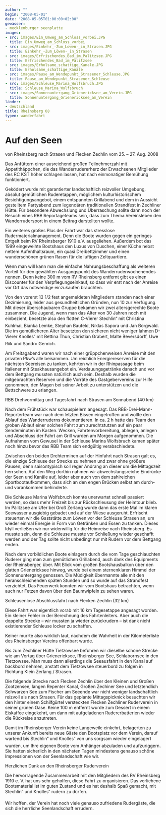 ```yaml
---
author: ""
begin: "2008-05-01"
date: "2008-05-05T01:00:00+02:00"
gewässer:
- mecklenburger seenplatte
images:
- src: images/Ein_Umweg_am_Schloss_vorbei.JPG
  title: Ein_Umweg_am_Schloss_vorbei
- src: images/Einkehr_-Zum_Lowen-_in_Strasen.JPG
  title: Einkehr_-Zum_Löwen-_in_Strasen
- src: images/Erfrischendes_Bad_im_Palitzsee.JPG
  title: Erfrischendes_Bad_im_Pälitzsee
- src: images/Erholsame_schattige_Kanale.JPG
  title: Erholsame_schattige_Kanäle
- src: images/Pause_am_Wendepunkt_Strasener_Schleuse.JPG
  title: Pause_am_Wendepunkt_Strasener_Schleuse
- src: images/Schleuse_Marina_Wolfsbruch.JPG
  title: Schleuse_Marina_Wolfsbruch
- src: images/Sonnenuntergang_Grienericksee_am_Verein.JPG
  title: Sonnenuntergang_Grienericksee_am_Verein
länder:
- deutschland
title: Rheinsberg 08
typen: wanderfahrt
---
```



# Auf den Seen


von Rheinsberg nach Strasen und Flecken Zechlin vom 25. – 27. Aug. 2008

Das Anfüttern einer ausreichend großen Teilnehmerzahl mit Appetithäppchen, die das Wanderrudererherz der Erwachsenen Mitglieder des RC KST höher schlagen lassen, hat nach einmonatiger Bemühung funktioniert.

Geködert wurde mit garantierter landschaftlich reizvoller Umgebung, absolut gemütlichen Ruderetappen, möglichem kulturhistorischem Besichtigungsangebot, einem entspannten Grillabend und dem in Aussicht gestelltem Partyabend zum legendären traditionellen Strandfest in Zechliner Hütte. Für besondere Abwechslung und Überraschung sollte dann noch der Besuch eines RBB Reportageteams sein, dass zum Thema Vereinsleben den Wanderrudersport in einem Beitrag darstellten wollte.

Ein weiteres großes Plus der Fahrt war das stresslose Rudermaterialmanagement. Denn die Boote wurden gegen ein geringes Entgelt beim RV Rheinsberger 1910 e.V. ausgeliehen. Außerdem bot das 1999 eingeweihte Bootshaus den Luxus von Duschen, einer Küche nebst nettem Aufenthaltsraum, ein quasi Dreibettzimmer und einen wunderschönen grünen Rasen für die luftigen Zeltquartiere.

Wenn man will kann man die einfache Nahrungsbeschaffung als weiteren Vorteil für den gewählten Ausgangspunkt des Wanderruderwochenendes nennen. Denn keine 300 m vom RV Rheinsberg entfernt gibt es einen Discounter für den Verpflegungseinkauf, so dass wir erst nach der Anreise vor Ort das notwendige einzukaufen brauchten.

Von den vorerst 13 1/2 fest angemeldeten Mitgliedern standen nach einer Dezimierung, leider aus gesundheitlichen Gründen, nun 10 zur Verfügung. Mit dieser überschaubaren Gruppe bekamen wir zwei altersgerechte Boote zusammen. Die Jugend, wenn man das Alter von 30 Jahren noch mit einbezieht, besetzte also den flotten C-Vierer Stechlin“ mit Christina Kuhlmai, Bianka Lemke, Stephan Baufeld, Niklas Sapora und Jan Borgwald. Die im gemütlicheren Alter besetzten den sicheren nicht weniger lahmen D-Vierer Knolles“ mit Bettina Thun, Christian Grabert, Malte Beversdorff, Uwe Riik und Sandro Genrich.

Am Freitagabend waren wir nach einer grüppchenweisen Anreise mit den privaten Pkw’s alle beisammen. Um reichlich Energiereserven für die nächsten Seereisen zu tanken, kehrten wir in der Rhinpassage beim Italiener mit Steakhausangebot ein. Verdauungsgetränke danach und vor dem Bettgang mussten natürlich auch sein. Deshalb wurden die mitgebrachten Reserven und die Vorräte des Gastgebervereins zur Hilfe genommen, den Magen bei seiner Arbeit zu unterstützen und die Bettschwere zu erlangen.

RBB Drehvormittag und Tagesfahrt nach Strasen am Sonnabend (40 km)

Nach dem Frühstück war schauspielern angesagt. Das RBB-Drei-Mann-Reporterteam war nach dem letzten Bissen eingetroffen und wollte den Ablauf des Wanderruderns dokumentieren. In ca. 2 h hatte das Team den groben Ablauf einer solchen Fahrt zum zurechtstutzen auf ein paar Sendeminuten im Kasten. Wecken, Fahrtenvorbereitung, ablegen, anlegen und Abschluss der Fahrt am Grill wurden am Morgen aufgenommen. Die Aufnahmen vom Gewusel in der Schleuse Marina Wolfsbruch kamen später noch hinzu bevor das RBB Team sich endgültig verabschiedete.

Zwischen den beiden Drehterminen auf der Hinfahrt nach Strasen galt es, die einzige Schleuse der Strecke zu nehmen und zwar ohne größere Pausen, denn saisontypisch soll reger Andrang an dieser um die Mittagszeit herrschen. Auf den Weg dorthin nahmen wir abwechslungsreiche Eindrücke der Seen und Kanäle auf, leider aber auch von dem zahlreichen Sportbootaufkommen, dass sich an den engen Brücken selbst am durch- und vorankommen behinderte.

Die Schleuse Marina Wolfsbruch konnte unerwartet schnell passiert werden, so dass mehr Freizeit bis zur Rückschleusung der Heimtour blieb. Im Pälitzsee am Ufer bei Groß Zerlang wurde dann das erste Mal im klaren Seewasser ausgiebig gebadet und auf der Wiese ausgeruht. Erfrischt steuerten wir die Gaststätte zum Löwen vor der Schleuse Strasen an, um wieder einmal Energie in Form von Getränken und Essen zu tanken. Dieses Idyll verließen wir nur widerwillig für die Heimreise nach Rheinsberg. Es musste sein, denn die Schleuse musste vor Schließung wieder geschafft werden und der Tag sollte nicht unbedingt nur mit Rudern vor dem Bettgang enden.

Nach dem vorbildlichen Boote einlagern durch die vom Tage geschlauchten Ruderer ging man zum gemütlichen Grillabend, auch dank des Equipments der Rheinsberger, über. Mit Blick vom großen Bootshausbalkon über den glatten Grienericksee hinweg, wurde bei einem sternenklaren Himmel der Sonnenuntergang genossen. Die Müdigkeit übermannte alle mit den heranschleichenden späten Stunden und so wurde auf das Strandfest verzichtet. Das Feuerwerk konnten wir vom Bootshaus betrachten, wenn auch nur Fetzen davon über den Baumwipfeln zu sehen waren.

Schleusenlose Abschlussfahrt nach Flecken Zechlin (32 km)

Diese Fahrt war eigentlich vorab mit 16 km Tagesetappe angesagt worden. Ein kleiner Fehler in der Berechnung des Fahrtenleiters. Aber auch die doppelte Strecke – wir mussten ja wieder zurückrudern – ist dank nicht existierender Schleuse locker zu schaffen.

Keiner murrte also wirklich laut, nachdem die Wahrheit in der Kilometerliste des Rheinsberger Vereins offenbart wurde.

Bis zum Zechliner Hütte Tietzowsee befuhren wir dieselbe schöne Strecke wie am Vortag über Grienericksee, Rheinsberger See, Schlabornsee in den Tietzowsee. Man muss dann allerdings die Seeausfahrt in den Kanal auf backbord nehmen, anstatt dem Tietzowsee steuerbord zu folgen in Richtung Klein Zerlang / Strasen.

Die folgende Strecke nach Flecken Zechlin über den Kleinen und Großen Zootzensee, langen Repenter Kanal, Großen Zechiner See und letztendlich Schwarzen See zum Fischer am Seeende war nicht weniger landschaftlich reizvoll als nach Strasen. Für das geplante Mittagspicknick besuchten wir den hinter einem Schilfgürtel versteckten Flecken Zechliner Ruderverein in seiner grünen Oase. Keine 100 m entfernt wurde zum Dessert in einem Eiskaffee eingekehrt, um dann mit aufgeladenen Rudererbatterien wieder die Rückreise anzutreten.

Damit im Rheinsberger Verein keine Langeweile einkehrt, belagerten zu unserer Ankunft bereits neue Gäste den Bootsplatz vor dem Verein, darauf wartend bis Stechlin“ und Knolles“ von uns sorgsam wieder eingelagert wurden, um Ihre eigenen Boote vom Anhänger abzuladen und aufzuriggern. Sie hatten sicherlich in den nächsten Tagen mindestens genauso schöne Impressionen von der Seenlandschaft wie wir.

Herzlichen Dank an den Rheinsberger Ruderverein

Die hervorragende Zusammenarbeit mit den Mitgliedern des RV Rheinsberg 1910 e. V. hat uns sehr geholfen, diese Fahrt zu organisieren. Das verliehene Bootsmaterial ist im guten Zustand und es hat deshalb Spaß gemacht, mit Stechlin“ und Knolles“ rudern zu dürfen.

Wir hoffen, der Verein hat noch viele genauso zufriedene Rudergäste, die sich die herrliche Seenlandschaft errudern.
